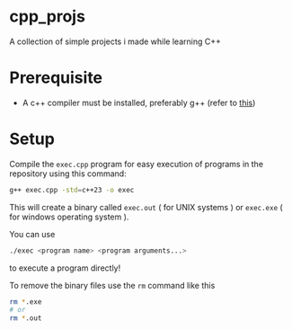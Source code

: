 # cpp_projs
A collection of simple projects i made while learning C++

# Prerequisite

* A c++ compiler must be installed, preferably g++ (refer to [this](https://code.visualstudio.com/docs/cpp/introvideos-cpp))

# Setup

Compile the `exec.cpp` program for easy execution of programs in the repository using this command:
```sh
g++ exec.cpp -std=c++23 -o exec
```
This will create a binary called `exec.out` ( for UNIX systems ) or `exec.exe` ( for windows operating system ).

You can use 
```sh
./exec <program name> <program arguments...>
```

to execute a program directly!

To remove the binary files use the `rm` command like this 
```sh
rm *.exe
# or 
rm *.out
```
